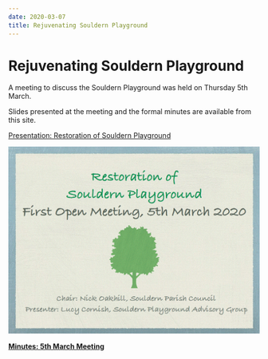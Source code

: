 ```yaml
---
date: 2020-03-07
title: Rejuvenating Souldern Playground
---
```


#  Rejuvenating Souldern Playground


A meeting to discuss the Souldern Playground was held on 
Thursday 5th March.

Slides presented at the meeting and the formal minutes are available from this site.


[Presentation: Restoration of Souldern Playground](souldern_playground_open_meeting.pdf)

[![Presentation: Restoration of Souldern Playground](playground2020.gif)](souldern_playground_open_meeting.pdf)

[**Minutes: 5th March Meeting**](minutes_playground_07032020.pdf)
